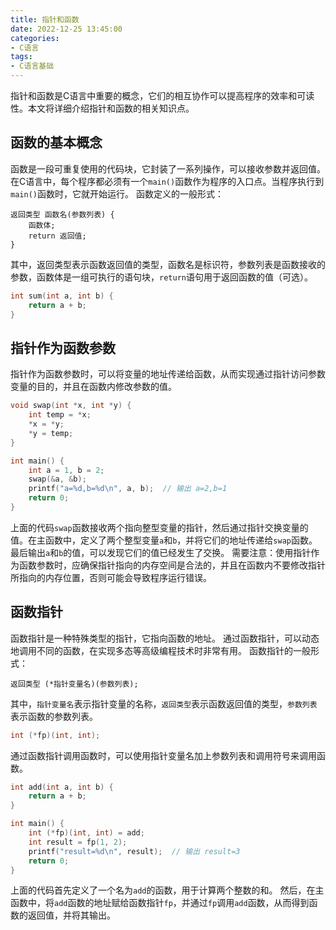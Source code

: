 ```yaml
---
title: 指针和函数
date: 2022-12-25 13:45:00
categories:
- C语言
tags:
- C语言基础
---
```


指针和函数是C语言中重要的概念，它们的相互协作可以提高程序的效率和可读性。本文将详细介绍指针和函数的相关知识点。

## 函数的基本概念

函数是一段可重复使用的代码块，它封装了一系列操作，可以接收参数并返回值。在C语言中，每个程序都必须有一个`main()`函数作为程序的入口点。当程序执行到`main()`函数时，它就开始运行。
函数定义的一般形式：

```text
返回类型 函数名(参数列表) {
    函数体;
    return 返回值;
}
```

其中，返回类型表示函数返回值的类型，函数名是标识符，参数列表是函数接收的参数，函数体是一组可执行的语句块，`return`语句用于返回函数的值（可选）。

```c
int sum(int a, int b) {
    return a + b;
}
```

## 指针作为函数参数

指针作为函数参数时，可以将变量的地址传递给函数，从而实现通过指针访问参数变量的目的，并且在函数内修改参数的值。

```c
void swap(int *x, int *y) {
    int temp = *x;
    *x = *y;
    *y = temp;
}

int main() {
    int a = 1, b = 2;
    swap(&a, &b);
    printf("a=%d,b=%d\n", a, b);  // 输出 a=2,b=1
    return 0;
}
```

上面的代码`swap`函数接收两个指向整型变量的指针，然后通过指针交换变量的值。在主函数中，定义了两个整型变量`a`和`b`，并将它们的地址传递给`swap`函数。最后输出`a`和`b`的值，可以发现它们的值已经发生了交换。
需要注意：使用指针作为函数参数时，应确保指针指向的内存空间是合法的，并且在函数内不要修改指针所指向的内存位置，否则可能会导致程序运行错误。

## 函数指针

函数指针是一种特殊类型的指针，它指向函数的地址。
通过函数指针，可以动态地调用不同的函数，在实现多态等高级编程技术时非常有用。
函数指针的一般形式：

```text
返回类型 (*指针变量名)(参数列表);
```

其中，`指针变量名`表示指针变量的名称，`返回类型`表示函数返回值的类型，`参数列表`表示函数的参数列表。

```c
int (*fp)(int, int);
```

通过函数指针调用函数时，可以使用指针变量名加上参数列表和调用符号来调用函数。

```c
int add(int a, int b) {
    return a + b;
}

int main() {
    int (*fp)(int, int) = add;
    int result = fp(1, 2);
    printf("result=%d\n", result);  // 输出 result=3
    return 0;
}
```

上面的代码首先定义了一个名为`add`的函数，用于计算两个整数的和。
然后，在主函数中，将`add`函数的地址赋给函数指针`fp`，并通过`fp`调用`add`函数，从而得到函数的返回值，并将其输出。